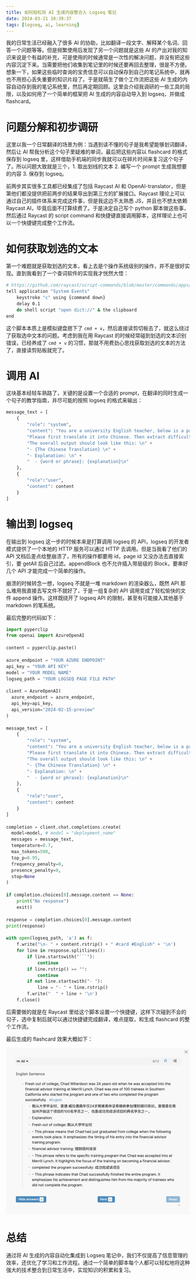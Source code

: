 ```yaml
---
title: 如何轻松将 AI 生成内容整合入 Logseq 笔记
date: 2024-03-21 10:39:37
tags: [logseq, ai, learning]
---
```


我的日常生活已经融入了很多 AI 的协助，比如翻译一段文字、解释某个名词、回答一个问题等等。但是频繁使用后发现了另一个问题就是这些 AI 的产出对我的知识来说是个有益的补充，可是使用的时候通常是一次性的解决问题，并没有把这些内容沉淀下来。当需要把他们收集到笔记里的时候还要再回去整理，很是不方便。想象一下，如果这些临时查询的宝贵信息可以自动保存到自己的笔记系统中，就再也不用担心丢失重要的知识片段了。于是就萌生了做个工作流把这些 AI 生成的内容自动存到我的笔记系统里，然后再定期回顾。这里会介绍我调研的一些工具的局限，以及如何用了一个简单的框架把 AI 生成的内容自动导入到 logseq，并做成 flashcard。

# 问题分解和初步调研

这里以我一个日常翻译的场景为例：当遇到读不懂的句子是我希望能够划词翻译，然后让 AI 帮我分析这个句子里疑难的单词，最后把这些内容以 flashcard 的格式保存到 logseq 里，这样借助手机端的同步我就可以在碎片时间来复习这个句子了。所以问题大致就是三个，1. 取出划线的文本 2. 编写一个 prompt 生成我想要的内容 3. 保存到 logseq。

前两步其实很多工具都已经集成了包括 Raycast AI 和 OpenAI-translator，但是第他们都没提供把前两步的结果导出到第三方的扩展接口。Raycast 理论上可以通过自己的插件体系来完成这件事，但是我这边不太熟悉 JS，并且也不想太依赖 Raycast AI，毕竟后面不打算续费了。于是决定自己写个 python 脚本做这些事，然后通过 Raycast 的 script command 和快捷键直接调用脚本，这样理论上也可以一个快捷键完成整个工作流。

# 如何获取划选的文本

第一个难题就是获取划选的文本，看上去是个操作系统级别的操作，并不是很好实现。直到我看到了一个查词软件的实现我才恍然大悟：

```bash 
# https://github.com/raycast/script-commands/blob/master/commands/apps/dictionary/look-up-in-dictionary.applescript
tell application "System Events"
    keystroke "c" using {command down}
    delay 0.1
    do shell script "open dict://" & the clipboard
end
```

这个脚本本质上是模拟键盘摁下了 `cmd + v`，然后直接读剪切板去了，就这么绕过了获取选中文本的问题。考虑到我在用 Raycast 的时候经常碰到划选的文本识别错误，已经养成了 `cmd + v` 的习惯，那就不用费劲心思找获取划选的文本的方法了，直接读剪贴板就完了。

# 调用 AI

这块基本经轻车熟路了，关键的是设置一个合适的 prompt，在翻译的同时生成一个句子的教学指南，并尽可能的按照 logseq 的格式来输出：

```python
message_text = [
    {
        "role": "system",
        "content": "You are a university English teacher, below is a paragraph in English. " +
        "Please first translate it into Chinese. Then extract difficult words and phrases from the source paragraph, sort them in descending order of importance choose only the top 3 output them with explain of their usage to me in detail from a linguistic perspective." +
        "The overall output should look like this: \n" +
        "- {The Chinese Translation} \n" +
        "- Explanation: \n" +
        "  - {word or phrase}: {explanation}\n"
    },
    {
        "role":"user",
        "content": content
    }
]
```

# 输出到 logseq

在输出到 logseq 这一步的时候本来是打算调用 logseq 的 API，logseq 的开发者模式提供了一个本地的 HTTP 服务可以通过 HTTP 去调用。但是当我看了他们的 API 文档后差点给整崩溃了，所有的操作都要用 id，page id 又没办法去直接索引，要 getAll 后自己过滤。appendBlock 也不允许插入带层级的 Block，要串好几个 API 才能完成一个简单的操作。

崩溃的时候转念一想，logseq 不就是一堆 markdown 的渲染器么，既然 API 那么难用我直接去写文件不就好了，于是一组复杂的 API 调用变成了轻松愉快的文件 append 操作。这样既绕开了 logseq API 的限制，甚至有可能接入其他基于 markdown 的笔系统。

最后完整的代码如下：

```python
import pyperclip
from openai import AzureOpenAI

content = pyperclip.paste()

azure_endpoint = "YOUR AZURE ENDPOINT"
api_key = "YOUR API KEY"
model = "YOUR MODEL NAME"
logseq_path = "YOUR LOGSEQ PAGE FILE PATH"

client = AzureOpenAI(
  azure_endpoint = azure_endpoint,
  api_key=api_key,
  api_version="2024-02-15-preview"
)

message_text = [
    {
        "role": "system",
        "content": "You are a university English teacher, below is a paragraph in English. " +
        "Please first translate it into Chinese. Then extract difficult words and phrases from the source paragraph, sort them in descending order of importance choose only the top 3 output them with explain of their usage to me in detail from a linguistic perspective." +
        "The overall output should look like this: \n" +
        "- {The Chinese Translation} \n" +
        "- Explanation: \n" +
        "  - {word or phrase}: {explanation}\n"
    },
    {
        "role":"user",
        "content": content
    }
]

completion = client.chat.completions.create(
  model=model, # model = "deployment_name"
  messages = message_text,
  temperature=0.7,
  max_tokens=500,
  top_p=0.95,
  frequency_penalty=0,
  presence_penalty=0,
  stop=None
)

if completion.choices[0].message.content == None:
    print("No response")
    exit()

response = completion.choices[0].message.content
print(response)

with open(logseq_path, 'a') as f:
    f.write("\n- " + content.rstrip() + " #card #English" + '\n')
    for line in response.splitlines():
        if line.startswith("```"):
            continue
        if line.rstrip() == "":
            continue
        if not line.startswith("- "):
            line = "- " + line.rstrip()
        f.write("  " + line + '\n')
    f.close()
```
后需要做的就是在 Raycast 里给这个脚本设置一个快捷键，这样下次碰到不会的句子，选中复制后就可以通过快捷键完成翻译，难点提取，和生成 flashcard 的整个工作流。

最后生成的 flashcard 效果大概如下：

![alt text](../images/logseq-card.png)

# 总结

通过将 AI 生成的内容自动化集成到 Logseq 笔记中，我们不仅提高了信息管理的效率，还优化了学习和工作流程。通过一个简单的脚本每个人都可以轻松地将这种强大的技术整合到日常生活中，实现知识的积累和复习。